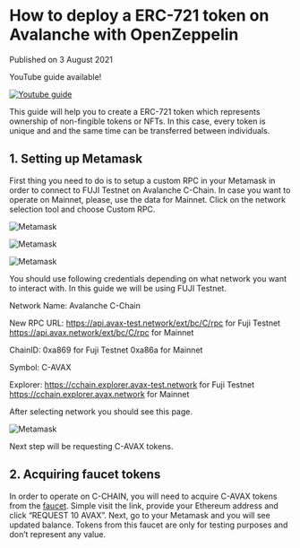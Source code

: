 # How to deploy a ERC-721 token on Avalanche with OpenZeppelin
Published on 3 August 2021

YouTube guide available! 

[![Youtube guide](http://img.youtube.com/vi/OCyOyqDDXOA/0.jpg)](https://www.youtube.com/watch?v=OCyOyqDDXOA)

This guide will help you to create a ERC-721 token which represents ownership of non-fingible tokens or NFTs.
In this case, every token is unique and and the same time can be transferred between individuals.

## 1. Setting up Metamask
First thing you need to do is to setup a custom RPC in your Metamask in order to connect to FUJI Testnet on Avalanche C-Chain. 
In case you want to operate on Mainnet, please, use the data for Mainnet.
Click on the network selection tool and choose Custom RPC.

![Metamask](https://miro.medium.com/max/800/1*OIe2uZT9orcED8ZWrFbGkw.png)

![Metamask](https://miro.medium.com/max/500/1*HKl96-x2e5GPfr1BRiRU4Q.png)

![Metamask](https://miro.medium.com/max/680/1*kFIA7ewIF8WAA0q_WNeX8A.png)

You should use following credentials depending on what network you want to interact with. 
In this guide we will be using FUJI Testnet.

Network Name: Avalanche C-Chain

New RPC URL:
https://api.avax-test.network/ext/bc/C/rpc for Fuji Testnet
https://api.avax.network/ext/bc/C/rpc for Mainnet

ChainID:
0xa869 for Fuji Testnet
0xa86a for Mainnet

Symbol: C-AVAX

Explorer:
https://cchain.explorer.avax-test.network for Fuji Testnet
https://cchain.explorer.avax.network for Mainnet

After selecting network you should see this page.

![Metamask](https://miro.medium.com/max/600/1*EAajjjBfKpqN2E52KfdSow.png)

Next step will be requesting C-AVAX tokens.

## 2. Acquiring faucet tokens
In order to operate on C-CHAIN, you will need to acquire C-AVAX tokens from the [faucet](https://faucet.avax-test.network/). 
Simple visit the link, provide your Ethereum address and click “REQUEST 10 AVAX”. 
Next, go to your Metamask and you will see updated balance. 
Tokens from this faucet are only for testing purposes and don’t represent any value.

